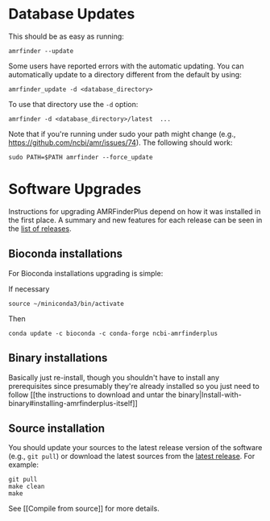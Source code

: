 Database Updates
=================

This should be as easy as running:
    
    amrfinder --update

Some users have reported errors with the automatic updating. You can automatically update to a directory different from the default by using:

    amrfinder_update -d <database_directory>

To use that directory use the `-d` option: 

    amrfinder -d <database_directory>/latest  ...

Note that if you're running under sudo your path might change (e.g., https://github.com/ncbi/amr/issues/74). The following should work:

    sudo PATH=$PATH amrfinder --force_update

Software Upgrades
=================

Instructions for upgrading AMRFinderPlus depend on how it was installed in the first place. A summary and new features for each release can be seen in the [list of releases](https://github.com/ncbi/amr/releases).

Bioconda installations
----------------------

For Bioconda installations upgrading is simple:

If necessary

    source ~/miniconda3/bin/activate

Then

    conda update -c bioconda -c conda-forge ncbi-amrfinderplus

Binary installations
--------------------

Basically just re-install, though you shouldn't have to install any prerequisites since presumably they're already installed so you just need to follow [[the instructions to download and untar the binary|Install-with-binary#installing-amrfinderplus-itself]]

Source installation
-------------------

You should update your sources to the latest release version of the software (e.g., `git pull`)
or download the latest sources from the [latest release](https://github.com/ncbi/amr/releases/latest). For example:
    
    git pull
    make clean
    make

See [[Compile from source]] for more details.

